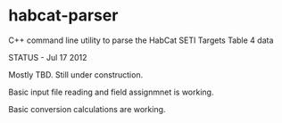 habcat-parser
=============

C++ command line utility to parse the HabCat SETI Targets Table 4 data

STATUS - Jul 17 2012

Mostly TBD. Still under construction.

Basic input file reading and field assignmnet is working.

Basic conversion calculations are working.

